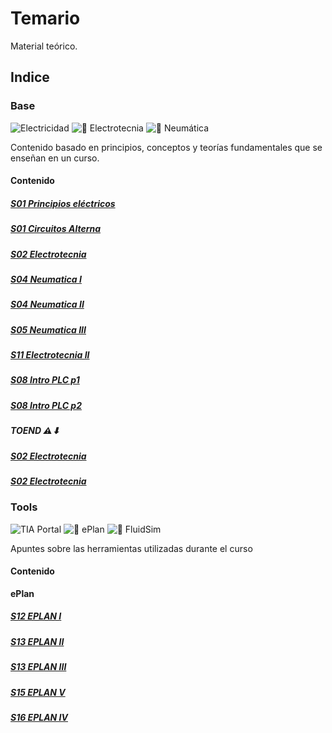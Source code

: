 # Temario
Material teórico.
## Indice
### Base
![Electricidad](https://img.shields.io/badge/Electricidad%20⚡-Theory-blue)
![🔧 Electrotecnia](https://img.shields.io/badge/Electrotecnia%20🔧-Theory-blue)
![💨 Neumática](https://img.shields.io/badge/Neumática%20💨-Theory-blue)

Contenido basado en principios, conceptos y teorías fundamentales que se enseñan en un curso.
#### Contenido
##### [S01 Principios eléctricos](./Base/S01%20-%20Principios%20eléctricos.pdf)
##### [S01 Circuitos Alterna](./Base/S01%20-%20CircuitosAlterna.pdf)
##### [S02 Electrotecnia](./Base/S02%20-%20Electrotecnia.pdf)
##### [S04 Neumatica I](./Base/S04%20-%20Neumatica%20I.pdf)
##### [S04 Neumatica II](./Base/S04%20-%20Neumatica%20II.pdf)
##### [S05 Neumatica III](./Base/S05%20-%20Neumatica%20III.pdf)
##### [S11 Electrotecnia II](./Base/S11%20-%20Electrotecnia%20II.pdf)
##### [S08 Intro PLC p1](./Base/S08%20-%20Introducción%20a%20PLC%20V4.pdf)
##### [S08 Intro PLC p2](./Base/S08%20-%20Introducción%20a%20PLC%20-%20Logica%20V2.pdf)

##### TOEND ⚠⬇
##### [S02 Electrotecnia](./Base)
##### [S02 Electrotecnia](./Base)

### Tools
![TIA Portal](https://img.shields.io/badge/TIA%20Portal%20🤖-Software-green)
![🔌 ePlan](https://img.shields.io/badge/ePlan%20🔌-Software-green)
![🔫 FluidSim](https://img.shields.io/badge/FluidSim%20🔫-Simulation-yellow)

Apuntes sobre las herramientas utilizadas durante el curso

#### Contenido

**ePlan**

##### [S12 EPLAN I](./Tools/S12%20-%20EPLANI-Introducción%20al%20Diseño%20Eléctrico%20con%20EPLAN.pdf)
##### [S13 EPLAN II](./Tools/S13%20-%20EPLAN%20II%20-%20Conexiones,%20espejos%20de%20contactos,%20bornes.pdf)

##### [S13 EPLAN III](./Tools/S13%20-%20EPLAN%20III%20-%20Estructuras,%20articulos,%20area%20de%20trabajo.pdf)
##### [S15 EPLAN V](./Tools/S15%20-%20Diseño%20electrico%20con%20EPLAN%20V%20Macros,%20mangueras.pdf)
##### [S16 EPLAN IV](./Tools/S16%20-%20EPLAN%20IV%20-%20Conexiones.pdf)


